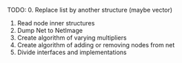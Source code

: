 TODO:
0. Replace list by another structure (maybe vector)
1. Read node inner structures
2. Dump Net to NetImage
3. Create algorithm of varying multipliers
4. Create algorithm of adding or removing nodes from net
5. Divide interfaces and implementations
